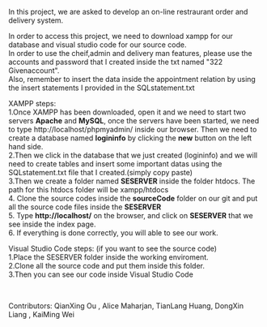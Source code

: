 In this project, we are asked to develop an on-line restraurant order and delivery system.


In order to access this project, we need to download xampp for our database and visual studio code for our source code.
<br>
In order to use the cheif,admin and delivery man features, please use the accounts and password that I created inside the txt named "322 Givenaccount".
<br>
Also, remember to insert the data inside the appointment relation by using the insert statements I provided in the SQLstatement.txt

XAMPP steps:<br>1.Once XAMPP has been downloaded, open it and we need to start two servers <b>Apache</b> and <b>MySQL</b>, once the servers have been started, we need to type http://localhost/phpmyadmin/ inside our browser. Then we need to create a database named <b>logininfo</b> by clicking the <b>new</b> button on the left hand side.
<br>2.Then we click in the database that we just created (logininfo) and we will need to create tables and insert some important datas using the SQLstatement.txt file that I created.(simply copy paste)
<br>3.Then we create a folder named <b>SESERVER</b> inside the folder htdocs. The path for this htdocs folder will be xampp/htdocs
<br>4. Clone the source codes inside the <b>sourceCode</b> folder on our git and put all the source code files inside the <b>SESERVER</b>
<br>5. Type <b>http://localhost/</b> on the browser, and click on <b>SESERVER</b> that we see inside the index page.
<br>6. If everything is done correctly, you will able to see our work.



Visual Studio Code steps: (if you want to see the source code)
<br>
1.Place the SESERVER folder inside the working enviroment.
<br>
2.Clone all the source code and put them inside this folder.
<br>
3.Then you can see our code inside Visual Studio Code

<br>

Contributors: QianXing Ou ,  Alice Maharjan, TianLang Huang, DongXin Liang ,  KaiMing Wei



